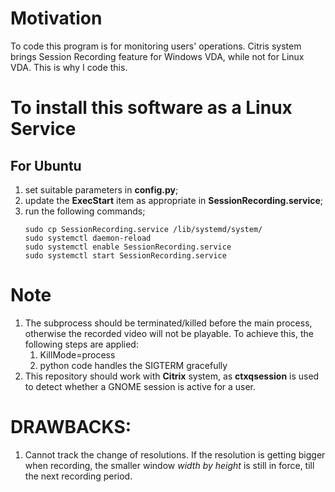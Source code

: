 # Motivation
To code this program is for monitoring users' operations. Citris system brings Session Recording feature for Windows VDA, while not for Linux VDA. This is why I code this.

# To install this software as a Linux Service
## For Ubuntu
1. set suitable parameters in **config.py**;
2. update the **ExecStart** item as appropriate in **SessionRecording.service**;
3. run the following commands;
    ```
    sudo cp SessionRecording.service /lib/systemd/system/
    sudo systemctl daemon-reload
    sudo systemctl enable SessionRecording.service
    sudo systemctl start SessionRecording.service
    ```

# Note
1. The subprocess should be terminated/killed before the main process, otherwise the recorded video will not be playable. To achieve this, the following steps are applied:
    1. KillMode=process
    2. python code handles the SIGTERM gracefully
2. This repository should work with **Citrix** system, as **ctxqsession** is used to detect whether a GNOME session is active for a user.

# DRAWBACKS:
1. Cannot track the change of resolutions. If the resolution is getting bigger when recording, the smaller window _width by height_ is still in force, till the next recording period.
